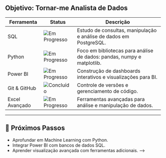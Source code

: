 ## Objetivo: Tornar-me Analista de Dados

| Ferramenta     | Status       | Descrição                                      |
| -------------- | ------------ | ---------------------------------------------- |
| SQL            | ![Em Progresso](https://img.shields.io/badge/status-em%20progresso-yellow) | Estudo de consultas, manipulação e análise de dados em PostgreSQL. |
| Python         | ![Em Progresso](https://img.shields.io/badge/status-em%20progresso-yellow) | Foco em bibliotecas para análise de dados: pandas, numpy e matplotlib. |
| Power BI       | ![Em Progresso](https://img.shields.io/badge/status-em%20progresso-yellow)  | Construção de dashboards interativos e visualizações para BI. |
| Git & GitHub   | ![Concluído](https://img.shields.io/badge/status-concluído-brightgreen) | Controle de versões e gerenciamento de código. |
| Excel Avançado | ![Em Progresso](https://img.shields.io/badge/status-em%20progresso-yellow)  | Ferramentas avançadas para análise e manipulação de dados. |

---

## 🚀 Próximos Passos

- Aprofundar em Machine Learning com Python.  
- Integrar Power BI com bancos de dados SQL.  
- Aprender visualização avançada com ferramentas adicionais.
-->
